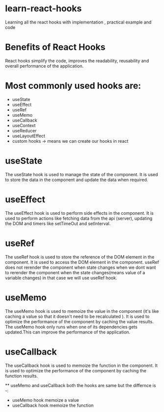 # learn-react-hooks
Learning all the react hooks with implementation , practical example and code

# Benefits of React Hooks
React hooks simplify the code, improves the readability, reusability and overall performance of the application.

# Most commonly used hooks are:

* useState
* useEffect
* useRef
* useMemo
* useCallback
* useContext
* useReducer
* useLayoutEffect
* custom hooks -> means we can create our hooks in react


# useState
The useState hook is used to manage the state of the component. It is used to store the data in the component and update the data when required.

# useEffect
The useEffect hook is used to perform side effects in the component. It is used to perform actions like fetching data from the api (server), updating the DOM and timers like setTimeOut and setInterval.

# useRef
The useRef hook is used to store the reference of the DOM element in the component. It is used to access the DOM element in the component.
useRef does not rerender the component when state changes
when we dont want to rerender the component when the state changes(means value of a variable changes) in that case we will use useRef hook.

# useMemo
The useMemo hook is used to memoize the value in the component (it's like caching a value so that it doesn't need to be recalculated ). It is used to optimize the performance of the component by caching the value results.
The useMemo hook only runs when one of its dependencies gets updated.This can improve the performance of the application.

# useCallback
The useCallback hook is used to memoize the function in the component. It is used to optimize the performance of the component by caching the function results.

** useMemo and useCallback both the hooks are same but the differnce is -:

* useMemo hook memoize a value
* useCallback hook memoize the function